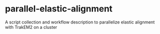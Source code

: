 parallel-elastic-alignment
==========================

A script collection and workflow description to parallelize elastic alignment with TrakEM2 on a cluster
